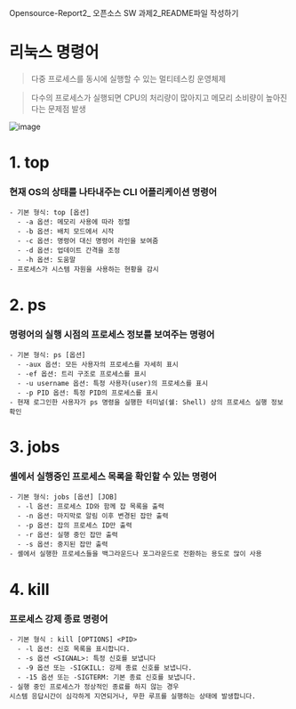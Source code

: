Opensource-Report2_ 오픈소스 SW 과제2_README파일 작성하기

# 리눅스 명령어
> 다중 프로세스를 동시에 실행할 수 있는 멀티테스킹 운영체제

> 다수의 프로세스가 실행되면 CPU의 처리량이 많아지고 메모리 소비량이 높아진다는 문제점 발생
 





![image](https://github.com/MonaLisaSy/Opensource-Report2/assets/163082700/90d97721-d6a2-4d8f-8e12-3e782ea51a16)
# 1. top
### 현재 OS의 상태를 나타내주는 CLI 어플리케이션 명령어
    - 기본 형식: top [옵션]
      - -a 옵션: 메모리 사용에 따라 정렬
      - -b 옵션: 배치 모드에서 시작
      - -c 옵션: 명령어 대신 명령어 라인을 보여줌
      - -d 옵션: 업데이트 간격을 조정
      - -h 옵션: 도움말
    - 프로세스가 시스템 자원을 사용하는 현황을 감시

# 2. ps
### 명령어의 실행 시점의 프로세스 정보를 보여주는 명령어
    - 기본 형식: ps [옵션]
      - -aux 옵션: 모든 사용자의 프로세스를 자세히 표시
      - -ef 옵션: 트리 구조로 프로세스를 표시
      - -u username 옵션: 특정 사용자(user)의 프로세스를 표시
      - -p PID 옵션: 특정 PID의 프로세스를 표시
    - 현재 로그인한 사용자가 ps 명령을 실행한 터미널(쉘: Shell) 상의 프로세스 실행 정보 확인

# 3. jobs
### 셸에서 실행중인 프로세스 목록을 확인할 수 있는 명령어
    - 기본 형식: jobs [옵션] [JOB]
      - -l 옵션: 프로세스 ID와 함께 잡 목록을 출력
      - -n 옵션: 마지막로 알림 이후 변경된 잡만 출력
      - -p 옵션: 잡의 프로세스 ID만 출력
      - -r 옵션: 실행 중인 잡만 출력
      - -s 옵션: 중지된 잡만 출력
    - 셸에서 실행한 프로세스들을 백그라운드나 포그라운드로 전환하는 용도로 많이 사용
    
# 4. kill
### 프로세스 강제 종료 명령어
    - 기본 형식 : kill [OPTIONS] <PID>
      - -l 옵션: 신호 목록을 표시합니다.
      - -s 옵션 <SIGNAL>: 특정 신호를 보냅니다
      - -9 옵션 또는 -SIGKILL: 강제 종료 신호를 보냅니다.
      - -15 옵션 또는 -SIGTERM: 기본 종료 신호를 보냅니다.
    - 실행 중인 프로세스가 정상적인 종료를 하지 않는 경우
    시스템 응답시간이 심각하게 지연되거나, 무한 루프를 실행하는 상태에 발생합니다.





